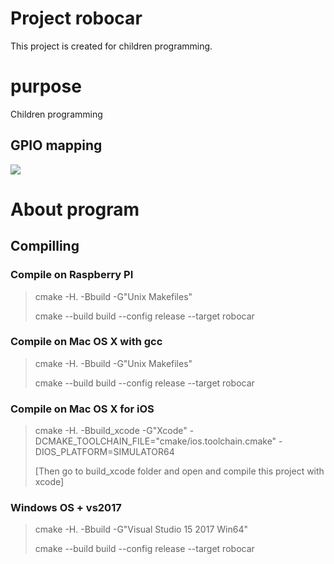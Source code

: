 
# Project robocar

This project is created for children programming.


# purpose
Children programming



## GPIO mapping

![](https://raw.github.com/hyhrob/robocar/deploy/images/RaspberryPiGPIOPins.png)


# About program

## Compilling
### Compile on Raspberry PI
> cmake -H. -Bbuild -G"Unix Makefiles"
> 
> cmake --build build --config release --target robocar

### Compile on Mac OS X with gcc
> cmake -H. -Bbuild -G"Unix Makefiles"
> 
> cmake --build build --config release --target robocar


### Compile on Mac OS X for iOS
> cmake -H. -Bbuild_xcode -G"Xcode" -DCMAKE_TOOLCHAIN_FILE="cmake/ios.toolchain.cmake" -DIOS_PLATFORM=SIMULATOR64
> 
> [Then go to build_xcode folder and open and compile this project with xcode]

### Windows OS + vs2017
> cmake -H. -Bbuild -G"Visual Studio 15 2017 Win64"
> 
> cmake --build build --config release --target robocar

